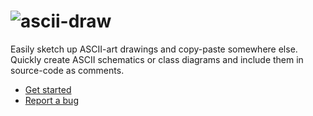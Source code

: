 # ![ascii-draw](https://raw.github.com/funchal/ascii-draw/gh-pages/img/favicon.png)

Easily sketch up ASCII-art drawings and copy-paste somewhere else. Quickly
create ASCII schematics or class diagrams and include them in source-code as
comments.

* [Get started](http://funchal.github.io/ascii-draw)
* [Report a bug](https://github.com/funchal/ascii-draw/issues)
